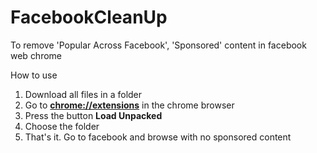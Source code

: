 # FacebookCleanUp
To remove 'Popular Across Facebook', 'Sponsored' content in facebook web chrome

How to use
1. Download all files in a folder
2. Go to **[chrome://extensions](chrome://extensions/)** in the chrome browser
3. Press the button **Load Unpacked**
4. Choose the folder
5. That's it. Go to facebook and browse with no sponsored content

